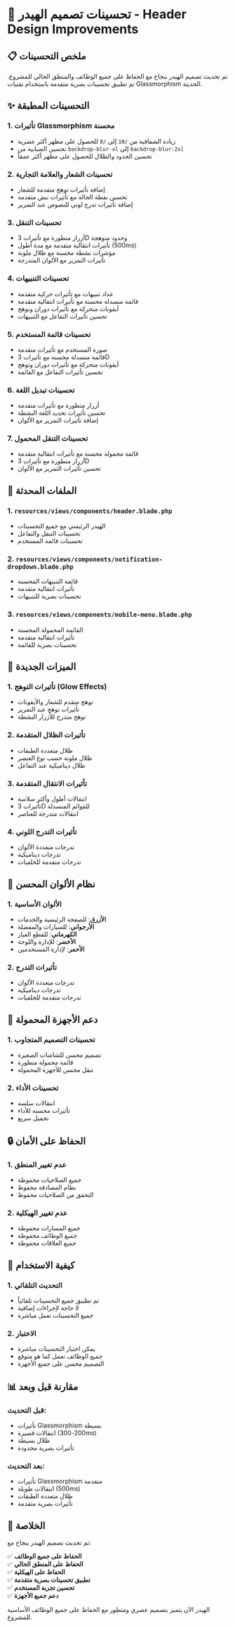 # 🎨 تحسينات تصميم الهيدر - Header Design Improvements

## 📋 ملخص التحسينات

تم تحديث تصميم الهيدر بنجاح مع الحفاظ على جميع الوظائف والمنطق الحالي للمشروع. تم تطبيق تحسينات بصرية متقدمة باستخدام تقنيات Glassmorphism الحديثة.

## ✨ التحسينات المطبقة

### 1. **تأثيرات Glassmorphism محسنة**
- زيادة الشفافية من `/10` إلى `/8` للحصول على مظهر أكثر عصرية
- تحسين الضبابية من `backdrop-blur-xl` إلى `backdrop-blur-2xl`
- تحسين الحدود والظلال للحصول على مظهر أكثر عمقاً

### 2. **تحسينات الشعار والعلامة التجارية**
- إضافة تأثيرات توهج متقدمة للشعار
- تحسين نقطة الحالة مع تأثيرات نبض متقدمة
- إضافة تأثيرات تدرج لوني للنصوص عند التمرير

### 3. **تحسينات التنقل**
- أزرار متطورة مع تأثيرات 3D وحدود متوهجة
- تأثيرات انتقالية متقدمة مع مدة أطول (500ms)
- مؤشرات نشطة محسنة مع ظلال ملونة
- تأثيرات التمرير مع الألوان المتدرجة

### 4. **تحسينات التنبيهات**
- عداد تنبيهات مع تأثيرات حركية متقدمة
- قائمة منسدلة محسنة مع تأثيرات انتقالية متقدمة
- أيقونات متحركة مع تأثيرات دوران وتوهج
- تحسين تأثيرات التفاعل مع التنبيهات

### 5. **تحسينات قائمة المستخدم**
- صورة المستخدم مع تأثيرات متقدمة
- قائمة منسدلة محسنة مع تأثيرات 3D
- أيقونات متحركة مع تأثيرات دوران وتوهج
- تحسين تأثيرات التفاعل مع القائمة

### 6. **تحسينات تبديل اللغة**
- أزرار متطورة مع تأثيرات متقدمة
- تحسين تأثيرات تحديد اللغة النشطة
- إضافة تأثيرات التمرير مع الألوان

### 7. **تحسينات التنقل المحمول**
- قائمة محمولة محسنة مع تأثيرات انتقالية متقدمة
- أزرار متطورة مع تأثيرات 3D
- تحسين تأثيرات التمرير مع الألوان

## 🔧 الملفات المحدثة

### 1. **`resources/views/components/header.blade.php`**
- الهيدر الرئيسي مع جميع التحسينات
- تحسينات التنقل والتفاعل
- تحسينات قائمة المستخدم

### 2. **`resources/views/components/notification-dropdown.blade.php`**
- قائمة التنبيهات المحسنة
- تأثيرات انتقالية متقدمة
- تحسينات بصرية للتنبيهات

### 3. **`resources/views/components/mobile-menu.blade.php`**
- القائمة المحمولة المحسنة
- تأثيرات انتقالية متقدمة
- تحسينات بصرية للقائمة

## 🎯 الميزات الجديدة

### 1. **تأثيرات التوهج (Glow Effects)**
- توهج متقدم للشعار والأيقونات
- تأثيرات توهج عند التمرير
- توهج متدرج للأزرار النشطة

### 2. **تأثيرات الظلال المتقدمة**
- ظلال متعددة الطبقات
- ظلال ملونة حسب نوع العنصر
- ظلال ديناميكية عند التفاعل

### 3. **تأثيرات الانتقال المتقدمة**
- انتقالات أطول وأكثر سلاسة
- تأثيرات 3D للقوائم المنسدلة
- انتقالات متدرجة للعناصر

### 4. **تأثيرات التدرج اللوني**
- تدرجات متعددة الألوان
- تدرجات ديناميكية
- تدرجات متقدمة للخلفيات

## 🌈 نظام الألوان المحسن

### 1. **الألوان الأساسية**
- **الأزرق**: للصفحة الرئيسية والخدمات
- **الأرجواني**: للسيارات والمفضلة
- **الكهرماني**: للقطع الغيار
- **الأخضر**: للإدارة واللوحة
- **الأحمر**: لإدارة المستخدمين

### 2. **تأثيرات التدرج**
- تدرجات متعددة الألوان
- تدرجات ديناميكية
- تدرجات متقدمة للخلفيات

## 📱 دعم الأجهزة المحمولة

### 1. **تحسينات التصميم المتجاوب**
- تصميم محسن للشاشات الصغيرة
- قائمة محمولة متطورة
- تنقل محسن للأجهزة المحمولة

### 2. **تحسينات الأداء**
- انتقالات سلسة
- تأثيرات محسنة للأداء
- تحميل سريع

## 🔒 الحفاظ على الأمان

### 1. **عدم تغيير المنطق**
- جميع الصلاحيات محفوظة
- نظام المصادقة محفوظ
- التحقق من الصلاحيات محفوظ

### 2. **عدم تغيير الهيكلية**
- جميع المسارات محفوظة
- جميع الوظائف محفوظة
- جميع العلاقات محفوظة

## 🚀 كيفية الاستخدام

### 1. **التحديث التلقائي**
- تم تطبيق جميع التحسينات تلقائياً
- لا حاجة لإجراءات إضافية
- جميع التحسينات تعمل مباشرة

### 2. **الاختبار**
- يمكن اختبار التحسينات مباشرة
- جميع الوظائف تعمل كما هو متوقع
- التصميم محسن على جميع الأجهزة

## 📊 مقارنة قبل وبعد

### قبل التحديث:
- تأثيرات Glassmorphism بسيطة
- انتقالات قصيرة (200-300ms)
- ظلال بسيطة
- تأثيرات بصرية محدودة

### بعد التحديث:
- تأثيرات Glassmorphism متقدمة
- انتقالات طويلة (500ms)
- ظلال متعددة الطبقات
- تأثيرات بصرية متقدمة

## 🎉 الخلاصة

تم تحديث تصميم الهيدر بنجاح مع:

✅ **الحفاظ على جميع الوظائف**  
✅ **الحفاظ على المنطق الحالي**  
✅ **الحفاظ على الهيكلية**  
✅ **تطبيق تحسينات بصرية متقدمة**  
✅ **تحسين تجربة المستخدم**  
✅ **دعم جميع الأجهزة**  

الهيدر الآن يتميز بتصميم عصري ومتطور مع الحفاظ على جميع الوظائف الأساسية للمشروع.

